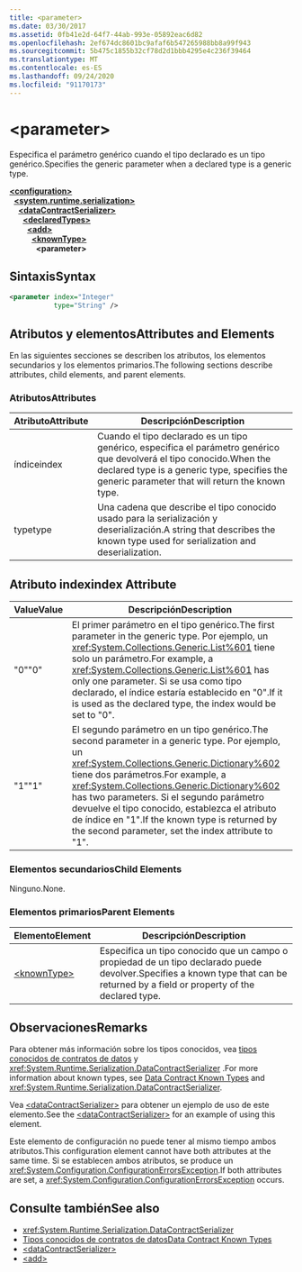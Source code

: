 ```yaml
---
title: <parameter>
ms.date: 03/30/2017
ms.assetid: 0fb41e2d-64f7-44ab-993e-05892eac6d82
ms.openlocfilehash: 2ef674dc8601bc9afaf6b547265988bb8a99f943
ms.sourcegitcommit: 5b475c1855b32cf78d2d1bbb4295e4c236f39464
ms.translationtype: MT
ms.contentlocale: es-ES
ms.lasthandoff: 09/24/2020
ms.locfileid: "91170173"
---
```

# \<parameter>

<span data-ttu-id="cbbc7-101">Especifica el parámetro genérico cuando el tipo declarado es un tipo genérico.</span><span class="sxs-lookup"><span data-stu-id="cbbc7-101">Specifies the generic parameter when a declared type is a generic type.</span></span>  
  
[**\<configuration>**](../configuration-element.md)\
&nbsp;&nbsp;[**\<system.runtime.serialization>**](system-runtime-serialization.md)\
&nbsp;&nbsp;&nbsp;&nbsp;[**\<dataContractSerializer>**](datacontractserializer.md)\
&nbsp;&nbsp;&nbsp;&nbsp;&nbsp;&nbsp;[**\<declaredTypes>**](declaredtypes.md)\
&nbsp;&nbsp;&nbsp;&nbsp;&nbsp;&nbsp;&nbsp;&nbsp;[**\<add>**](add-of-declaredtypes-element.md)\
&nbsp;&nbsp;&nbsp;&nbsp;&nbsp;&nbsp;&nbsp;&nbsp;&nbsp;&nbsp;[**\<knownType>**](knowntype.md)\
&nbsp;&nbsp;&nbsp;&nbsp;&nbsp;&nbsp;&nbsp;&nbsp;&nbsp;&nbsp;&nbsp;&nbsp;**\<parameter>**  
  
## <a name="syntax"></a><span data-ttu-id="cbbc7-102">Sintaxis</span><span class="sxs-lookup"><span data-stu-id="cbbc7-102">Syntax</span></span>  
  
```xml  
<parameter index="Integer"
           type="String" />
```  
  
## <a name="attributes-and-elements"></a><span data-ttu-id="cbbc7-103">Atributos y elementos</span><span class="sxs-lookup"><span data-stu-id="cbbc7-103">Attributes and Elements</span></span>  

 <span data-ttu-id="cbbc7-104">En las siguientes secciones se describen los atributos, los elementos secundarios y los elementos primarios.</span><span class="sxs-lookup"><span data-stu-id="cbbc7-104">The following sections describe attributes, child elements, and parent elements.</span></span>  
  
### <a name="attributes"></a><span data-ttu-id="cbbc7-105">Atributos</span><span class="sxs-lookup"><span data-stu-id="cbbc7-105">Attributes</span></span>  
  
|<span data-ttu-id="cbbc7-106">Atributo</span><span class="sxs-lookup"><span data-stu-id="cbbc7-106">Attribute</span></span>|<span data-ttu-id="cbbc7-107">Descripción</span><span class="sxs-lookup"><span data-stu-id="cbbc7-107">Description</span></span>|  
|---------------|-----------------|  
|<span data-ttu-id="cbbc7-108">índice</span><span class="sxs-lookup"><span data-stu-id="cbbc7-108">index</span></span>|<span data-ttu-id="cbbc7-109">Cuando el tipo declarado es un tipo genérico, especifica el parámetro genérico que devolverá el tipo conocido.</span><span class="sxs-lookup"><span data-stu-id="cbbc7-109">When the declared type is a generic type, specifies the generic parameter that will return the known type.</span></span>|  
|<span data-ttu-id="cbbc7-110">type</span><span class="sxs-lookup"><span data-stu-id="cbbc7-110">type</span></span>|<span data-ttu-id="cbbc7-111">Una cadena que describe el tipo conocido usado para la serialización y deserialización.</span><span class="sxs-lookup"><span data-stu-id="cbbc7-111">A string that describes the known type used for serialization and deserialization.</span></span>|  
  
## <a name="index-attribute"></a><span data-ttu-id="cbbc7-112">Atributo index</span><span class="sxs-lookup"><span data-stu-id="cbbc7-112">index Attribute</span></span>  
  
|<span data-ttu-id="cbbc7-113">Value</span><span class="sxs-lookup"><span data-stu-id="cbbc7-113">Value</span></span>|<span data-ttu-id="cbbc7-114">Descripción</span><span class="sxs-lookup"><span data-stu-id="cbbc7-114">Description</span></span>|  
|-----------|-----------------|  
|<span data-ttu-id="cbbc7-115">"0"</span><span class="sxs-lookup"><span data-stu-id="cbbc7-115">"0"</span></span>|<span data-ttu-id="cbbc7-116">El primer parámetro en el tipo genérico.</span><span class="sxs-lookup"><span data-stu-id="cbbc7-116">The first parameter in the generic type.</span></span> <span data-ttu-id="cbbc7-117">Por ejemplo, un <xref:System.Collections.Generic.List%601> tiene solo un parámetro.</span><span class="sxs-lookup"><span data-stu-id="cbbc7-117">For example, a <xref:System.Collections.Generic.List%601> has only one parameter.</span></span> <span data-ttu-id="cbbc7-118">Si se usa como tipo declarado, el índice estaría establecido en "0".</span><span class="sxs-lookup"><span data-stu-id="cbbc7-118">If it is used as the declared type, the index would be set to "0".</span></span>|  
|<span data-ttu-id="cbbc7-119">"1"</span><span class="sxs-lookup"><span data-stu-id="cbbc7-119">"1"</span></span>|<span data-ttu-id="cbbc7-120">El segundo parámetro en un tipo genérico.</span><span class="sxs-lookup"><span data-stu-id="cbbc7-120">The second parameter in a generic type.</span></span> <span data-ttu-id="cbbc7-121">Por ejemplo, un <xref:System.Collections.Generic.Dictionary%602> tiene dos parámetros.</span><span class="sxs-lookup"><span data-stu-id="cbbc7-121">For example, a <xref:System.Collections.Generic.Dictionary%602> has two parameters.</span></span> <span data-ttu-id="cbbc7-122">Si el segundo parámetro devuelve el tipo conocido, establezca el atributo de índice en "1".</span><span class="sxs-lookup"><span data-stu-id="cbbc7-122">If the known type is returned by the second parameter, set the index attribute to "1".</span></span>|  
  
### <a name="child-elements"></a><span data-ttu-id="cbbc7-123">Elementos secundarios</span><span class="sxs-lookup"><span data-stu-id="cbbc7-123">Child Elements</span></span>  

 <span data-ttu-id="cbbc7-124">Ninguno.</span><span class="sxs-lookup"><span data-stu-id="cbbc7-124">None.</span></span>  
  
### <a name="parent-elements"></a><span data-ttu-id="cbbc7-125">Elementos primarios</span><span class="sxs-lookup"><span data-stu-id="cbbc7-125">Parent Elements</span></span>  
  
|<span data-ttu-id="cbbc7-126">Elemento</span><span class="sxs-lookup"><span data-stu-id="cbbc7-126">Element</span></span>|<span data-ttu-id="cbbc7-127">Descripción</span><span class="sxs-lookup"><span data-stu-id="cbbc7-127">Description</span></span>|  
|-------------|-----------------|  
|[\<knownType>](knowntype.md)|<span data-ttu-id="cbbc7-128">Especifica un tipo conocido que un campo o propiedad de un tipo declarado puede devolver.</span><span class="sxs-lookup"><span data-stu-id="cbbc7-128">Specifies a known type that can be returned by a field or property of the declared type.</span></span>|  
  
## <a name="remarks"></a><span data-ttu-id="cbbc7-129">Observaciones</span><span class="sxs-lookup"><span data-stu-id="cbbc7-129">Remarks</span></span>  

 <span data-ttu-id="cbbc7-130">Para obtener más información sobre los tipos conocidos, vea [tipos conocidos de contratos de datos](../../../wcf/feature-details/data-contract-known-types.md) y <xref:System.Runtime.Serialization.DataContractSerializer> .</span><span class="sxs-lookup"><span data-stu-id="cbbc7-130">For more information about known types, see [Data Contract Known Types](../../../wcf/feature-details/data-contract-known-types.md) and <xref:System.Runtime.Serialization.DataContractSerializer>.</span></span>  
  
 <span data-ttu-id="cbbc7-131">Vea [\<dataContractSerializer>](datacontractserializer-element.md) para obtener un ejemplo de uso de este elemento.</span><span class="sxs-lookup"><span data-stu-id="cbbc7-131">See the [\<dataContractSerializer>](datacontractserializer-element.md) for an example of using this element.</span></span>  
  
 <span data-ttu-id="cbbc7-132">Este elemento de configuración no puede tener al mismo tiempo ambos atributos.</span><span class="sxs-lookup"><span data-stu-id="cbbc7-132">This configuration element cannot have both attributes at the same time.</span></span> <span data-ttu-id="cbbc7-133">Si se establecen ambos atributos, se produce un <xref:System.Configuration.ConfigurationErrorsException>.</span><span class="sxs-lookup"><span data-stu-id="cbbc7-133">If both attributes are set, a <xref:System.Configuration.ConfigurationErrorsException> occurs.</span></span>  
  
## <a name="see-also"></a><span data-ttu-id="cbbc7-134">Consulte también</span><span class="sxs-lookup"><span data-stu-id="cbbc7-134">See also</span></span>

- <xref:System.Runtime.Serialization.DataContractSerializer>
- [<span data-ttu-id="cbbc7-135">Tipos conocidos de contratos de datos</span><span class="sxs-lookup"><span data-stu-id="cbbc7-135">Data Contract Known Types</span></span>](../../../wcf/feature-details/data-contract-known-types.md)
- [\<dataContractSerializer>](datacontractserializer-element.md)
- [\<add>](add-of-declaredtypes-element.md)
